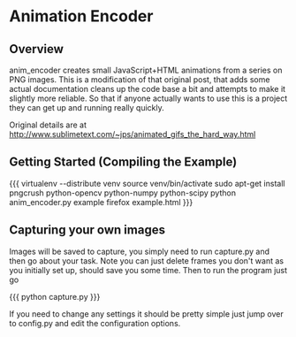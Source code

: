 # Animation Encoder
## Overview
anim_encoder creates small JavaScript+HTML animations from a series on PNG images.
This is a modification of that original post, that adds some actual documentation
cleans up the code base a bit and attempts to make it slightly more reliable. So that
if anyone actually wants to use this is a project they can get up and running really
quickly.


Original details are at http://www.sublimetext.com/~jps/animated_gifs_the_hard_way.html

## Getting Started (Compiling the Example)
{{{
virtualenv --distribute venv
source venv/bin/activate
sudo apt-get install pngcrush python-opencv python-numpy python-scipy
python anim_encoder.py example
firefox example.html
}}}


## Capturing your own images
Images will be saved to capture, you simply need to run capture.py and then go about your task.
Note you can just delete frames you don't want as you initially set up, should save you some
time. Then to run the program just go

{{{
python capture.py
}}}

If you need to change any settings it should be pretty simple just jump over to config.py
and edit the configuration options.
